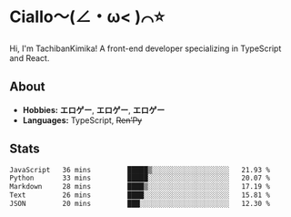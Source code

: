 # Ciallo～(∠・ω< )⌒⭐️

Hi, I'm TachibanKimika! A front-end developer specializing in TypeScript and React.

## About
- **Hobbies:** **エロゲー**, **エロゲー**, **エロゲー**
- **Languages:** TypeScript, ~~Ren’Py~~

## Stats
<!--START_SECTION:waka-->

```txt
JavaScript   36 mins         █████▒░░░░░░░░░░░░░░░░░░░   21.93 %
Python       33 mins         █████░░░░░░░░░░░░░░░░░░░░   20.07 %
Markdown     28 mins         ████▒░░░░░░░░░░░░░░░░░░░░   17.19 %
Text         26 mins         ████░░░░░░░░░░░░░░░░░░░░░   15.81 %
JSON         20 mins         ███░░░░░░░░░░░░░░░░░░░░░░   12.30 %
```

<!--END_SECTION:waka-->

<!-- ![Metrics](https://metrics.lecoq.io/TachibanaKimika?template=classic&base.activity=0&base.community=0&base.repositories=0&languages=1&isocalendar=1&isocalendar.duration=half-year&languages.limit=8&languages.sections=most-used&languages.colors=github&languages.threshold=0%25&languages.indepth=false&languages.recent.load=300&languages.recent.days=14&config.timezone=Asia%2FShanghai)
 -->
